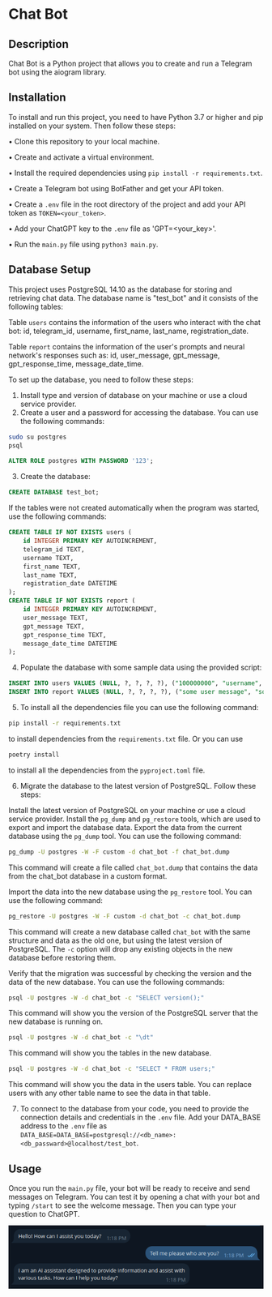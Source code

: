 # Chat Bot

## Description

Chat Bot is a Python project that allows you to create and run a Telegram bot using the aiogram library. 

## Installation

To install and run this project, you need to have Python 3.7 or higher and pip installed on your system. Then follow these steps:

• Clone this repository to your local machine.

• Create and activate a virtual environment.

• Install the required dependencies using `pip install -r requirements.txt`.

• Create a Telegram bot using BotFather and get your API token.

• Create a `.env` file in the root directory of the project and add your API token as `TOKEN=<your_token>`.

• Add your ChatGPT key to the `.env` file as 'GPT=<your_key>'.

• Run the `main.py` file using `python3 main.py`.


## Database Setup
This project uses PostgreSQL 14.10 as the database for storing and retrieving chat data. The database name is "test_bot" and it consists of the following tables:

Table `users` contains the information of the users who interact with the chat bot: id, telegram_id, username, first_name, last_name, registration_date.

Table `report` contains the information of the user's prompts and neural network's responses such as: id, user_message, gpt_message, gpt_response_time, message_date_time.

To set up the database, you need to follow these steps:

1. Install type and version of database on your machine or use a cloud service provider.
2. Create a user and a password for accessing the database. You can use the following commands: 
```bash
sudo su postgres
psql
```
```sql
ALTER ROLE postgres WITH PASSWORD '123';
```
3. Create the database:
```sql
CREATE DATABASE test_bot;
```
If the tables were not created automatically when the program was started, use the following commands:
```sql
CREATE TABLE IF NOT EXISTS users (
    id INTEGER PRIMARY KEY AUTOINCREMENT,
    telegram_id TEXT,
    username TEXT,
    first_name TEXT,
    last_name TEXT,
    registration_date DATETIME
);
CREATE TABLE IF NOT EXISTS report (
    id INTEGER PRIMARY KEY AUTOINCREMENT,
    user_message TEXT,
    gpt_message TEXT,
    gpt_response_time TEXT,
    message_date_time DATETIME
);
```
4. Populate the database with some sample data using the provided script:
```sql
INSERT INTO users VALUES (NULL, ?, ?, ?, ?), ("100000000", "username", "first_name", "last_name", "2024-01-02 11:22:33.445566");
INSERT INTO report VALUES (NULL, ?, ?, ?, ?), ("some user message", "some gpt response", "0:00:04.050607", "2024-01-02 12:34:56.778899");
```
5. To install all the dependencies file you can use the following command: 
```bash
pip install -r requirements.txt
```
to install dependencies from the `requirements.txt`  file. Or you can use 
```bash
poetry install
```
to install all the dependencies from the `pyproject.toml` file.

6. Migrate the database to the latest version of PostgreSQL. Follow these steps:

Install the latest version of PostgreSQL on your machine or use a cloud service provider. 
Install the `pg_dump` and `pg_restore` tools, which are used to export and import the database data.
Export the data from the current database using the `pg_dump` tool. You can use the following command:
```bash
pg_dump -U postgres -W -F custom -d chat_bot -f chat_bot.dump
```
This command will create a file called `chat_bot.dump` that contains the data from the chat_bot database in a custom format.

Import the data into the new database using the `pg_restore` tool. You can use the following command:
```bash
pg_restore -U postgres -W -F custom -d chat_bot -c chat_bot.dump
```
This command will create a new database called `chat_bot` with the same structure and data as the old one, but using the latest version of PostgreSQL. The `-c` option will drop any existing objects in the new database before restoring them.

Verify that the migration was successful by checking the version and the data of the new database. You can use the following commands:
```bash
psql -U postgres -W -d chat_bot -c "SELECT version();"
```
This command will show you the version of the PostgreSQL server that the new database is running on.
```bash
psql -U postgres -W -d chat_bot -c "\dt"
```
This command will show you the tables in the new database.
```bash
psql -U postgres -W -d chat_bot -c "SELECT * FROM users;"
```
This command will show you the data in the users table. You can replace users with any other table name to see the data in that table.

7. To connect to the database from your code, you need to provide the connection details and credentials in the `.env` file. 
Add your DATA_BASE address to the `.env` file as `DATA_BASE=DATA_BASE=postgresql://<db_name>:<db_passward>@localhost/test_bot`.

## Usage

Once you run the `main.py` file, your bot will be ready to receive and send messages on Telegram. You can test it by opening a chat with your bot and typing `/start` to see the welcome message. Then you can type your question to ChatGPT.

![chat_bot](https://raw.githubusercontent.com/antonovmike/chat_bot/main/screenshot.png)
